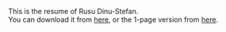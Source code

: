 This is the resume of Rusu Dinu-Stefan.  
You can download it from [here](https://raw.githubusercontent.com/rusudinu/resume/main/Rusu%20Dinu%20Stefan%20resume%20full.pdf), or the 1-page version from [here](https://raw.githubusercontent.com/rusudinu/resume/main/Rusu%20Dinu%20Stefan%20resume%201%20page.pdf).
